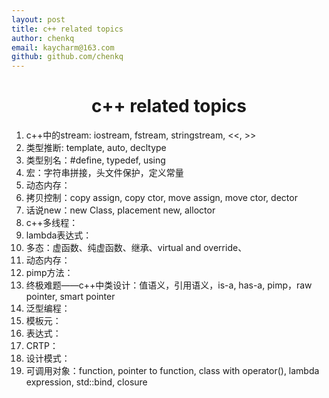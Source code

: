 ```yaml
---
layout: post
title: c++ related topics
author: chenkq
email: kaycharm@163.com
github: github.com/chenkq
---
```


# <center> c++ related topics </center>

1. c++中的stream: iostream, fstream, stringstream, <<, >>
1. 类型推断: template, auto, decltype
1. 类型别名：#define, typedef, using
1. 宏：字符串拼接，头文件保护，定义常量
1. 动态内存：
1. 拷贝控制：copy assign, copy ctor, move assign, move ctor, dector
1. 话说new：new Class, placement new, alloctor
1. c++多线程：
1. lambda表达式：
1. 多态：虚函数、纯虚函数、继承、virtual and override、
1. 动态内存：
1. pimp方法：
1. 终极难题——c++中类设计：值语义，引用语义，is-a, has-a, pimp，raw pointer, smart pointer
1. 泛型编程：
1. 模板元：
1. 表达式：
1. CRTP：
1. 设计模式：
1. 可调用对象：function, pointer to function, class with operator(), lambda expression, std::bind, closure


